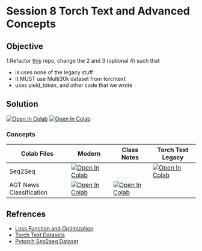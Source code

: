 # Session 8 Torch Text and Advanced Concepts

## Objective

1.Refactor [this](https://github.com/bentrevett/pytorch-seq2seq) repo, change the 2 and 3 (optional 4) such that
- is uses none of the legacy stuff
- It MUST use Multi30k dataset from torchtext
- uses yield_token, and other code that we wrote

## Solution

[![Open In Colab](https://colab.research.google.com/assets/colab-badge.svg)](https://githubtocolab.com/pankaj90382/END-1.0/blob/main/S8/2%20-%20Learning%20Phrase%20Representations%20using%20RNN%20Encoder-Decoder%20for%20Statistical%20Machine%20Translation.ipynb)
[![Open In Colab](https://colab.research.google.com/assets/colab-badge.svg)](https://githubtocolab.com/pankaj90382/END-1.0/blob/main/S8/3%20-%20Neural%20Machine%20Translation%20by%20Jointly%20Learning%20to%20Align%20and%20Translate.ipynb)




### Concepts


| Colab Files| Modern | Class Notes | Torch Text Legacy|
|-------|-----|-----|-----|
| Seq2Seq   | [![Open In Colab](https://colab.research.google.com/assets/colab-badge.svg)](https://githubtocolab.com/pankaj90382/END-1.0/blob/main/S8/END2.0%20Seq2Seq%201%20Modern.ipynb)  |   | [![Open In Colab](https://colab.research.google.com/assets/colab-badge.svg)](https://githubtocolab.com/pankaj90382/END-1.0/blob/main/S8/torchtext%20legacy%20END2%20Seq2seq%20Class%20Code.ipynb) |
| AGT News Classification  | [![Open In Colab](https://colab.research.google.com/assets/colab-badge.svg)](https://githubtocolab.com/pankaj90382/END-1.0/blob/main/S8/torchtext%20AGT_News_Exercises.ipynb) |  [![Open In Colab](https://colab.research.google.com/assets/colab-badge.svg)](https://githubtocolab.com/pankaj90382/END-1.0/blob/main/S8/AGT_News_Classification_ClassLive.ipynb)|  |


## Refrences

 - [Loss Function and Optimization](https://medium.com/data-science-group-iitr/loss-functions-and-optimization-algorithms-demystified-bb92daff331c)
 - [Torch Text Datasets](https://pytorch.org/text/stable/datasets.html#ag-news)
 - [Pytorch Seq2seq Dataset](https://github.com/bentrevett/pytorch-seq2seq)
